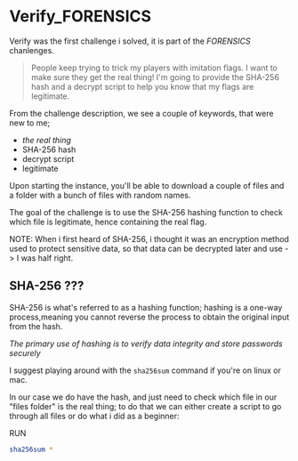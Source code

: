 # Verify_FORENSICS

Verify was the first challenge i solved, it is part of the _FORENSICS_
chanlenges.

> People keep trying to trick my players with imitation flags. I want to make
> sure they get the real thing! I'm going to provide the SHA-256 hash and a
> decrypt script to help you know that my flags are legitimate.

From the challenge description, we see a couple of keywords, that were new to
me;

- _the real thing_
- SHA-256 hash
- decrypt script
- legitimate

Upon starting the instance, you'll be able to download a couple of files and a
folder with a bunch of files with random names.

The goal of the challenge is to use the SHA-256 hashing function to check which
file is legitimate, hence containing the real flag.

NOTE: When i first heard of SHA-256, i thought it was an encryption method used
to protect sensitive data, so that data can be decrypted later and use - > I was
half right.

## SHA-256 ???

SHA-256 is what's referred to as a hashing function; hashing is a one-way
process,meaning you cannot reverse the process to obtain the original input from
the hash.

_The primary use of hashing is to verify data integrity and store passwords
securely_

I suggest playing around with the `sha256sum` command if you're on linux or mac.

In our case we do have the hash, and just need to check which file in our "files
folder" is the real thing; to do that we can either create a script to go
through all files or do what i did as a beginner:

RUN

```bash
sha256sum *
```
